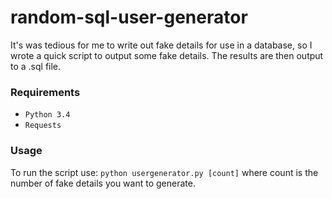 # random-sql-user-generator
It's was tedious for me to write out fake details for use in a database, so I wrote a quick script to output some fake details.
The results are then output to a .sql file.

### Requirements
* `Python 3.4`
* `Requests`

### Usage
To run the script use:
  `python usergenerator.py [count]`
where count is the number of fake details you want to generate.
